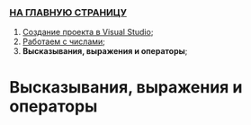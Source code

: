 ### [НА ГЛАВНУЮ СТРАНИЦУ](../../README.md) ###

1. [Создание проекта в Visual Studio](./1-Creating-a-project-in-Visual-Studio.md);
2. [Работаем с числами](./2-Working-with-numbers.md);
3. **Высказывания, выражения и операторы**;

# Высказывания, выражения и операторы #

